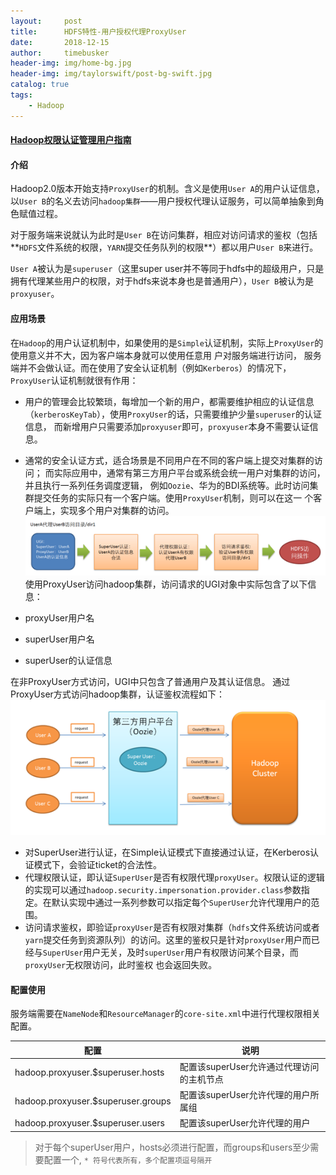 ```yaml
---
layout:     post
title:      HDFS特性-用户授权代理ProxyUser
date:       2018-12-15
author:     timebusker
header-img: img/home-bg.jpg
header-img: img/taylorswift/post-bg-swift.jpg
catalog: true
tags:
    - Hadoop
---
```


#### [Hadoop权限认证管理用户指南](http://hadoop.apache.org/docs/r1.0.4/cn/hdfs_permissions_guide.html#%E6%A6%82%E8%BF%B0)

#### 介绍
Hadoop2.0版本开始支持`ProxyUser`的机制。含义是使用`User A`的用户认证信息，以`User B`的名义去访问`hadoop集群`——用户授权代理认证服务，可以简单抽象到角色赋值过程。

对于服务端来说就认为此时是`User B`在访问集群，相应对访问请求的鉴权（包括**`HDFS`文件系统的权限，`YARN`提交任务队列的权限**）都以用户`User B`来进行。

`User A`被认为是`superuser`（这里super user并不等同于hdfs中的超级用户，只是拥有代理某些用户的权限，对于hdfs来说本身也是普通用户），`User B`被认为是`proxyuser`。

#### 应用场景
在`Hadoop`的用户认证机制中，如果使用的是`Simple`认证机制，实际上`ProxyUser`的使用意义并不大，因为客户端本身就可以使用任意用 户对服务端进行访问，
服务端并不会做认证。而在使用了安全认证机制（例如`Kerberos`）的情况下，`ProxyUser`认证机制就很有作用：
- 用户的管理会比较繁琐，每增加一个新的用户，都需要维护相应的认证信息（`kerberosKeyTab`），使用`ProxyUser`的话，只需要维护少量`superuser`的认证信息，
而新增用户只需要添加`proxyuser`即可，`proxyuser`本身不需要认证信息。

- 通常的安全认证方式，适合场景是不同用户在不同的客户端上提交对集群的访问；
而实际应用中，通常有第三方用户平台或系统会统一用户对集群的访问，并且执行一系列任务调度逻辑，
例如`Oozie`、华为的BDI系统等。此时访问集群提交任务的实际只有一个客户端。使用`ProxyUser`机制，则可以在这一 个客户端上，实现多个用户对集群的访问。
![image](/img/hadoop/hdfs/1.png)   
使用ProxyUser访问hadoop集群，访问请求的UGI对象中实际包含了以下信息：
- proxyUser用户名
- superUser用户名
- superUser的认证信息

在非ProxyUser方式访问，UGI中只包含了普通用户及其认证信息。 通过ProxyUser方式访问hadoop集群，认证鉴权流程如下：
![image](/img/hadoop/hdfs/2.png) 
- 对SuperUser进行认证，在Simple认证模式下直接通过认证，在Kerberos认证模式下，会验证ticket的合法性。
- 代理权限认证，即认证`SuperUser`是否有权限代理`proxyUser`。权限认证的逻辑的实现可以通过`hadoop.security.impersonation.provider.class`参数指定。在默认实现中通过一系列参数可以指定每个`SuperUser`允许代理用户的范围。
- 访问请求鉴权，即验证`proxyUser`是否有权限对集群（`hdfs`文件系统访问或者`yarn`提交任务到资源队列）的访问。这里的鉴权只是针对`proxyUser`用户而已经与`SuperUser`用户无关，及时`superUser`用户有权限访问某个目录，而`proxyUser`无权限访问，此时鉴权 也会返回失败。

#### 配置使用
服务端需要在`NameNode`和`ResourceManager`的`core-site.xml`中进行代理权限相关配置。
<table> 
 <thead> 
  <tr> 
   <th>配置</th> 
   <th>说明</th> 
  </tr> 
 </thead> 
 <tbody> 
  <tr> 
   <td>hadoop.proxyuser.$superuser.hosts</td> 
   <td>配置该superUser允许通过代理访问的主机节点</td> 
  </tr> 
  <tr> 
   <td>hadoop.proxyuser.$superuser.groups</td> 
   <td>配置该superUser允许代理的用户所属组</td> 
  </tr> 
  <tr> 
   <td>hadoop.proxyuser.$superuser.users</td> 
   <td>配置该superUser允许代理的用户</td> 
  </tr> 
 </tbody> 
</table>

> 对于每个superUser用户，hosts必须进行配置，而groups和users至少需要配置一个, `* 符号代表所有，多个配置项逗号隔开`

